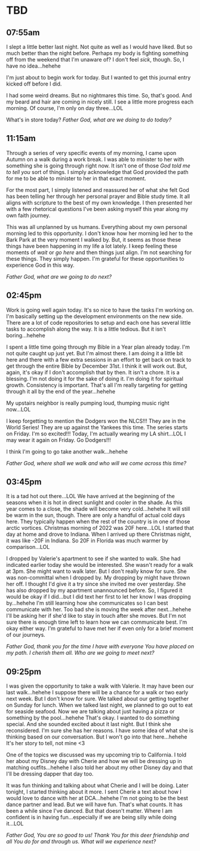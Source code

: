 # TBD

## 07:55am

I slept a little better last night. Not quite as well as I would have liked. But so much better than the night before. Perhaps my body is fighting something off from the weekend that I'm unaware of? I don't feel *sick*, though. So, I have no idea...hehehe

I'm just about to begin work for today. But I wanted to get this journal entry kicked off before I did.

I had some weird dreams. But no nightmares this time. So, that's good. And my beard and hair are coming in nicely still. I see a little more progress each morning. Of course, I'm only on day three...LOL

What's in store today? *Father God, what are we doing to do today?*

## 11:15am

Through a series of very specific events of my morning, I came upon Autumn on a walk during a work break. I was able to minister to her with something she is going through right now. It isn't one of those *God told me to tell you* sort of things. I simply acknowledge that God provided the path for me to be able to minister to her in that exact moment.

For the most part, I simply listened and reassured her of what she felt God has been telling her through her personal prayer and Bible study time. It all aligns with scripture to the best of my own knowledge. I then presented her with a few rhetorical questions I've been asking myself this year along my own faith journey.

This was all unplanned by us humans. Everything about my own personal morning led to this opportunity. I don't know how her morning led her to the Bark Park at the very moment I walked by. But, it seems as those these things have been happening in my life a lot lately. I keep feeling these moments of *wait* or *go here* and then things just align. I'm not searching for these things. They simply happen. I'm grateful for these opportunities to experience God in this way.

*Father God, what are we going to do next?*

## 02:45pm

Work is going well again today. It's so nice to have the tasks I'm working on. I'm basically setting up the development environments on the new side. There are a lot of code repositories to setup and each one has several little tasks to accomplish along the way. It is a little tedious. But it isn't boring...hehehe

I spent a little time going through my Bible in a Year plan already today. I'm not quite caught up just yet. But I'm almost there. I am doing it a little bit here and there with a few extra sessions in an effort to get back on track to get through the entire Bible by December 31st. I think it will work out. But, again, it's okay if I don't accomplish that by then. It isn't a chore. It is a blessing. I'm not doing it for the sake of doing it. I'm doing it for spiritual growth. Consistency is important. That's all I'm really targeting for getting through it all by the end of the year...hehehe

My upstairs neighbor is really pumping loud, thumping music right now...LOL

I keep forgetting to mention the Dodgers won the NLCS!!! They are in the World Series! They are up against the Yankees this time. The series starts on Friday. I'm so excited!!! Today, I'm actually wearing my LA shirt...LOL I may wear it again on Friday. Go Dodgers!!!

I think I'm going to go take another walk...hehehe

*Father God, where shall we walk and who will we come across this time?*

## 03:45pm

It is a tad hot out there...LOL We have arrived at the beginning of the seasons when it is hot in direct sunlight and cooler in the shade. As this year comes to a close, the shade will become very cold...hehehe It will still be warm in the sun, though. There are only a handful of actual cold days here. They typically happen when the rest of the country is in one of those arctic vortices. Christmas morning of 2022 was 20F here...LOL I started that day at home and drove to Indiana. When I arrived up there Christmas night, it was like -20F in Indiana. So 20F in Florida was much warmer by comparison...LOL

I dropped by Valerie's apartment to see if she wanted to walk. She had indicated earlier today she would be interested. She wasn't ready for a walk at 3pm. She might want to walk later. But I don't really know for sure. She was non-committal when I dropped by. My dropping by might have thrown her off. I thought I'd give it a try since she invited me over yesterday. She has also dropped by my apartment unannounced before. So, I figured it would be okay if I did...but I did text her first to let her know I was dropping by...hehehe I'm still learning how she communicates so I can best communicate with her. Too bad she is moving the week after next...hehehe I'll be asking her if she'd like to stay in touch after she moves. But I'm not sure there is enough time left to learn how we can communicate best. I'm okay either way. I'm grateful to have met her if even only for a brief moment of our journeys.

*Father God, thank you for the time I have with everyone You have placed on my path. I cherish them all. Who are we going to meet next?*

## 09:25pm

I was given the opportunity to take a walk with Valerie. It may have been our last walk...hehehe I suppose there will be a chance for a walk or two early next week. But I don't know for sure. We talked about our getting together on Sunday for lunch. When we talked last night, we planned to go out to eat for seaside seafood. Now we are talking about just having a pizza or something by the pool...hehehe That's okay. I wanted to do something special. And she sounded excited about it last night. But I think she reconsidered. I'm sure she has her reasons. I have some idea of what she is thinking based on our conversation. But I won't go into that here...hehehe It's her story to tell, not mine <3

One of the topics we discussed was my upcoming trip to California. I told her about my Disney day with Cherie and how we will be dressing up in matching outfits...hehehe I also told her about my other Disney day and that I'll be dressing dapper that day too.

It was fun thinking and talking about what Cherie and I will be doing. Later tonight, I started thinking about it more. I sent Cherie a text about how I would love to dance with her at DCA...hehehe I'm not going to be the best dance partner and lead. But we will have fun. That's what counts. It has been a while since I've danced. But that doesn't matter. Where I am confident is in having fun...especially if we are being silly while doing it...LOL

*Father God, You are so good to us! Thank You for this deer friendship and all You do for and through us. What will we experience next?*

